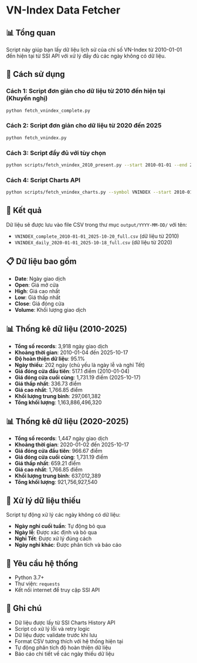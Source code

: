 # VN-Index Data Fetcher

## 📊 Tổng quan

Script này giúp bạn lấy dữ liệu lịch sử của chỉ số VN-Index từ 2010-01-01 đến hiện tại từ SSI API với xử lý đầy đủ các ngày không có dữ liệu.

## 🚀 Cách sử dụng

### Cách 1: Script đơn giản cho dữ liệu từ 2010 đến hiện tại (Khuyến nghị)
```bash
python fetch_vnindex_complete.py
```

### Cách 2: Script đơn giản cho dữ liệu từ 2020 đến 2025
```bash
python fetch_vnindex.py
```

### Cách 3: Script đầy đủ với tùy chọn
```bash
python scripts/fetch_vnindex_2010_present.py --start 2010-01-01 --end 2025-10-20
```

### Cách 4: Script Charts API
```bash
python scripts/fetch_vnindex_charts.py --symbol VNINDEX --start 2010-01-01 --end 2025-10-20
```

## 📁 Kết quả

Dữ liệu sẽ được lưu vào file CSV trong thư mục `output/YYYY-MM-DD/` với tên:
- `VNINDEX_complete_2010-01-01_2025-10-20_full.csv` (dữ liệu từ 2010)
- `VNINDEX_daily_2020-01-01_2025-10-18_full.csv` (dữ liệu từ 2020)

## 📋 Dữ liệu bao gồm

- **Date**: Ngày giao dịch
- **Open**: Giá mở cửa
- **High**: Giá cao nhất
- **Low**: Giá thấp nhất  
- **Close**: Giá đóng cửa
- **Volume**: Khối lượng giao dịch

## 📊 Thống kê dữ liệu (2010-2025)

- **Tổng số records**: 3,918 ngày giao dịch
- **Khoảng thời gian**: 2010-01-04 đến 2025-10-17
- **Độ hoàn thiện dữ liệu**: 95.1%
- **Ngày thiếu**: 202 ngày (chủ yếu là ngày lễ và nghỉ Tết)
- **Giá đóng cửa đầu tiên**: 517.1 điểm (2010-01-04)
- **Giá đóng cửa cuối cùng**: 1,731.19 điểm (2025-10-17)
- **Giá thấp nhất**: 336.73 điểm
- **Giá cao nhất**: 1,766.85 điểm
- **Khối lượng trung bình**: 297,061,382
- **Tổng khối lượng**: 1,163,886,496,320

## 📊 Thống kê dữ liệu (2020-2025)

- **Tổng số records**: 1,447 ngày giao dịch
- **Khoảng thời gian**: 2020-01-02 đến 2025-10-17
- **Giá đóng cửa đầu tiên**: 966.67 điểm
- **Giá đóng cửa cuối cùng**: 1,731.19 điểm
- **Giá thấp nhất**: 659.21 điểm
- **Giá cao nhất**: 1,766.85 điểm
- **Khối lượng trung bình**: 637,012,389
- **Tổng khối lượng**: 921,756,927,540

## 🔧 Xử lý dữ liệu thiếu

Script tự động xử lý các ngày không có dữ liệu:
- **Ngày nghỉ cuối tuần**: Tự động bỏ qua
- **Ngày lễ**: Được xác định và bỏ qua
- **Nghỉ Tết**: Được xử lý đúng cách
- **Ngày nghỉ khác**: Được phân tích và báo cáo

## 🔧 Yêu cầu hệ thống

- Python 3.7+
- Thư viện: `requests`
- Kết nối internet để truy cập SSI API

## 📝 Ghi chú

- Dữ liệu được lấy từ SSI Charts History API
- Script có xử lý lỗi và retry logic
- Dữ liệu được validate trước khi lưu
- Format CSV tương thích với hệ thống hiện tại
- Tự động phân tích độ hoàn thiện dữ liệu
- Báo cáo chi tiết về các ngày thiếu dữ liệu

